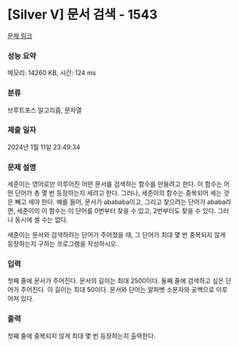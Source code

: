# [Silver V] 문서 검색 - 1543 

[문제 링크](https://www.acmicpc.net/problem/1543) 

### 성능 요약

메모리: 14260 KB, 시간: 124 ms

### 분류

브루트포스 알고리즘, 문자열

### 제출 일자

2024년 1월 11일 23:49:34

### 문제 설명

<p>세준이는 영어로만 이루어진 어떤 문서를 검색하는 함수를 만들려고 한다. 이 함수는 어떤 단어가 총 몇 번 등장하는지 세려고 한다. 그러나, 세준이의 함수는 중복되어 세는 것은 빼고 세야 한다. 예를 들어, 문서가 abababa이고, 그리고 찾으려는 단어가 ababa라면, 세준이의 이 함수는 이 단어를 0번부터 찾을 수 있고, 2번부터도 찾을 수 있다. 그러나 동시에 셀 수는 없다.</p>

<p>세준이는 문서와 검색하려는 단어가 주어졌을 때, 그 단어가 최대 몇 번 중복되지 않게 등장하는지 구하는 프로그램을 작성하시오.</p>

### 입력 

 <p>첫째 줄에 문서가 주어진다. 문서의 길이는 최대 2500이다. 둘째 줄에 검색하고 싶은 단어가 주어진다. 이 길이는 최대 50이다. 문서와 단어는 알파벳 소문자와 공백으로 이루어져 있다.</p>

### 출력 

 <p>첫째 줄에 중복되지 않게 최대 몇 번 등장하는지 출력한다.</p>

